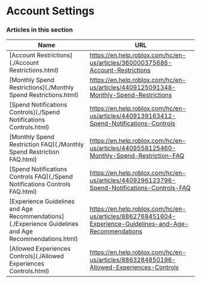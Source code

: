 # Account Settings  
### Articles in this section
Name|URL
-|-
[Account Restrictions](./Account Restrictions.html) |https://en.help.roblox.com/hc/en-us/articles/360000375686-Account-Restrictions
[Monthly Spend Restrictions](./Monthly Spend Restrictions.html) |https://en.help.roblox.com/hc/en-us/articles/4409125091348-Monthly-Spend-Restrictions
[Spend Notifications Controls](./Spend Notifications Controls.html) |https://en.help.roblox.com/hc/en-us/articles/4409139163412-Spend-Notifications-Controls
[Monthly Spend Restriction FAQ](./Monthly Spend Restriction FAQ.html) |https://en.help.roblox.com/hc/en-us/articles/4409558125460-Monthly-Spend-Restriction-FAQ
[Spend Notifications Controls FAQ](./Spend Notifications Controls FAQ.html) |https://en.help.roblox.com/hc/en-us/articles/4409296123796-Spend-Notifications-Controls-FAQ
[Experience Guidelines and Age Recommendations](./Experience Guidelines and Age Recommendations.html) |https://en.help.roblox.com/hc/en-us/articles/8862768451604-Experience-Guidelines-and-Age-Recommendations
[Allowed Experiences Controls](./Allowed Experiences Controls.html) |https://en.help.roblox.com/hc/en-us/articles/8863284850196-Allowed-Experiences-Controls